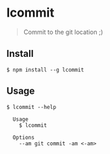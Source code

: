 # lcommit
> Commit to the git location ;)

## Install

```
$ npm install --g lcommit
```

## Usage

```
$ lcommit --help

  Usage
    $ lcommit

  Options
    --am git commit -am <-am>
```
